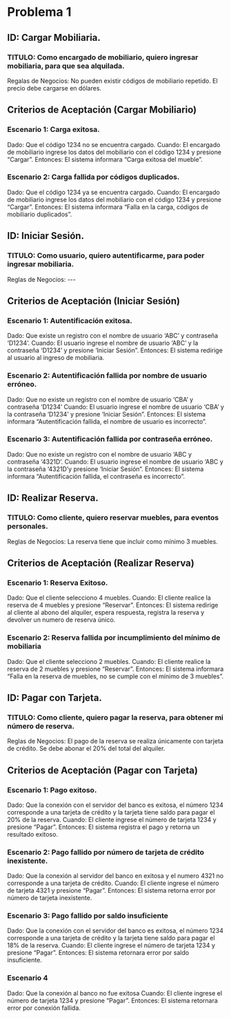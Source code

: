 # Problema 1

## ID: Cargar Mobiliaria.
### TITULO: Como encargado de mobiliario, quiero ingresar mobiliaria, para que sea alquilada.
Regalas de Negocios: No pueden existir códigos de mobiliario repetido. El precio debe cargarse en dólares.

## Criterios de Aceptación (Cargar Mobiliario)
### Escenario 1: Carga exitosa.
Dado: Que el código 1234 no se encuentra cargado.
Cuando: El encargado de mobiliario ingrese los datos del mobiliario con el código 1234 y presione “Cargar”.
Entonces: El sistema informara “Carga exitosa del mueble”.

### Escenario 2: Carga fallida por códigos duplicados.
Dado: Que el código 1234 ya se encuentra cargado.
Cuando: El encargado de mobiliario ingrese los datos del mobiliario con el código 1234 y presione “Cargar”.
Entonces: El sistema informara “Falla en la carga, códigos de mobiliario duplicados”.

## ID: Iniciar Sesión.
### TITULO: Como usuario, quiero autentificarme, para poder ingresar mobiliaria.
Reglas de Negocios: ---

## Criterios de Aceptación (Iniciar Sesión)
### Escenario 1: Autentificación exitosa.
Dado: Que existe un registro con el nombre de usuario ‘ABC’ y contraseña ‘D1234’.
Cuando: El usuario ingrese el nombre de usuario ‘ABC’ y la contraseña ‘D1234’ y presione ‘Iniciar Sesión”.
Entonces: El sistema redirige al usuario al ingreso de mobiliaria.

### Escenario 2: Autentificación fallida por nombre de usuario erróneo.
Dado: Que no existe un registro con el nombre de usuario ‘CBA’ y contraseña ‘D1234’
Cuando: El usuario ingrese el nombre de usuario ‘CBA’ y la contraseña ‘D1234’ y presione ‘Iniciar Sesión”.
Entonces: El sistema informara “Autentificación fallida, el nombre de usuario es incorrecto”.
### Escenario 3: Autentificación fallida por contraseña erróneo.
Dado: Que no existe un registro con el nombre de usuario ‘ABC y contraseña ‘4321D’.
Cuando: El usuario ingrese el nombre de usuario ‘ABC y la contraseña ‘4321D’y presione ‘Iniciar Sesión”.
Entonces: El sistema informara “Autentificación fallida, el contraseña es incorrecto”.

## ID: Realizar Reserva. 
### TITULO: Como cliente, quiero reservar muebles, para eventos personales.
Reglas de Negocios: La reserva tiene que incluir como mínimo 3 muebles.

## Criterios de Aceptación (Realizar Reserva)
### Escenario 1: Reserva Exitoso.
Dado: Que el cliente selecciono 4 muebles.
Cuando: El cliente realice la reserva de 4 muebles y presione “Reservar”.
Entonces: El sistema redirige al cliente al abono del alquiler, espera respuesta, registra la reserva y devolver un numero de reserva único.

### Escenario 2: Reserva fallida por incumplimiento del mínimo de mobiliaria
Dado: Que el cliente selecciono 2 muebles.
Cuando: El cliente realice la reserva de 2 muebles y presione “Reservar”.
Entonces: El sistema informara “Falla en la reserva de muebles, no se cumple con el mínimo de 3 muebles”.

## ID: Pagar con Tarjeta.
### TITULO: Como cliente, quiero pagar la reserva, para obtener mi número de reserva.
Reglas de Negocios: El pago de la reserva se realiza únicamente con tarjeta de crédito. Se debe abonar el 20% del total del alquiler.

## Criterios de Aceptación (Pagar con Tarjeta)
### Escenario 1: Pago exitoso.
Dado: Que la conexión con el servidor del banco es exitosa, el número 1234 corresponde a una tarjeta de crédito y la tarjeta tiene saldo para pagar el 20% de la reserva.
Cuando: El cliente ingrese el número de tarjeta 1234 y presione “Pagar”.
Entonces: El sistema registra el pago y retorna un resultado exitoso.
### Escenario 2: Pago fallido por número de tarjeta de crédito inexistente.
Dado: Que la conexión al servidor del banco en exitosa y el numero 4321 no corresponde a una tarjeta de crédito.
Cuando: El cliente ingrese el número de tarjeta 4321 y presione “Pagar”.
Entonces: El sistema retorna error por número de tarjeta inexistente.

### Escenario 3: Pago fallido por saldo insuficiente
Dado: Que la conexión con el servidor del banco es exitosa, el número 1234 corresponde a una tarjeta de crédito y la tarjeta tiene saldo para pagar el 18% de la reserva.
Cuando: El cliente ingrese el número de tarjeta 1234 y presione “Pagar”.
Entonces: El sistema retornara error por saldo insuficiente.

### Escenario 4
Dado: Que la conexión al banco no fue exitosa
Cuando: El cliente ingrese el número de tarjeta 1234 y presione “Pagar”.
Entonces: El sistema retornara error por conexión fallida.
